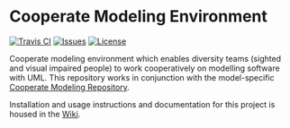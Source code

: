 # Cooperate Modeling Environment

[![Travis CI](https://img.shields.io/travis/Cooperate-Project/CooperateModelingEnvironment/master.svg)](https://travis-ci.org/Cooperate-Project/CooperateModelingEnvironment)
[![Issues](https://img.shields.io/github/issues/Cooperate-Project/CooperateModelingEnvironment.svg)](https://github.com/Cooperate-Project/CooperateModelingEnvironment/issues)
[![License](https://img.shields.io/github/license/Cooperate-Project/CooperateModelingEnvironment.svg)](https://raw.githubusercontent.com/Cooperate-Project/CooperateModelingEnvironment/master/LICENSE)

Cooperate modeling environment which enables diversity teams (sighted and visual impaired people) to work cooperatively on modelling software with UML. This repository works in conjunction with the model-specific [Cooperate Modeling Repository](https://github.com/Cooperate-Project/CooperateModelRepository).

Installation and usage instructions and documentation for this project is housed in the [Wiki](https://github.com/Cooperate-Project/Cooperate/wiki).
